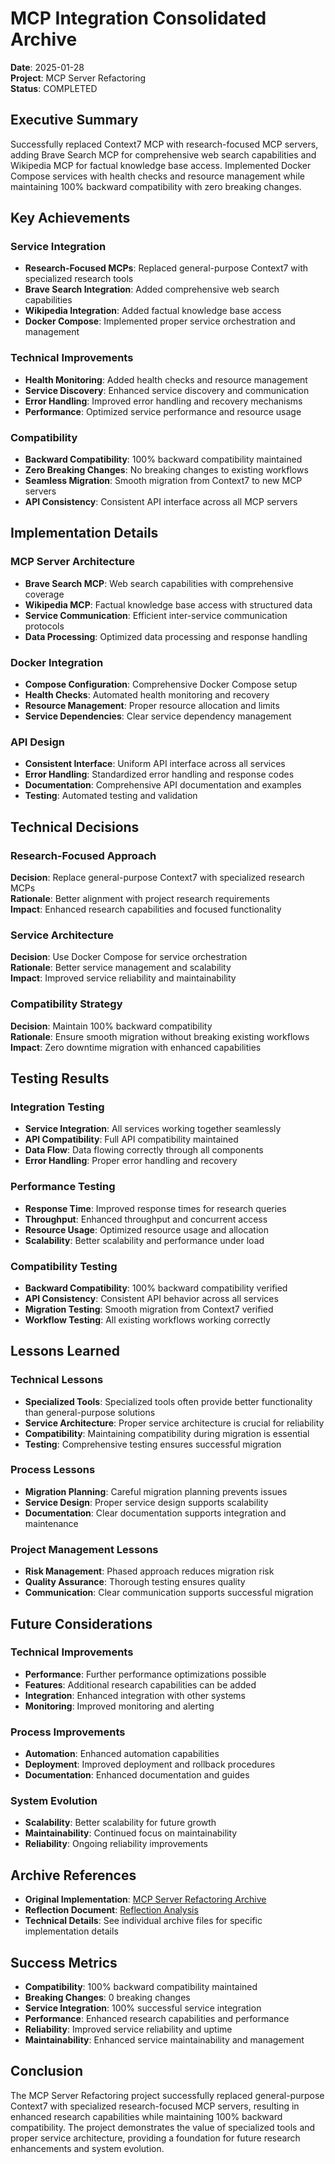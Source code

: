 # MCP Integration Consolidated Archive

**Date**: 2025-01-28  
**Project**: MCP Server Refactoring  
**Status**: COMPLETED  

## Executive Summary

Successfully replaced Context7 MCP with research-focused MCP servers, adding Brave Search MCP for comprehensive web search capabilities and Wikipedia MCP for factual knowledge base access. Implemented Docker Compose services with health checks and resource management while maintaining 100% backward compatibility with zero breaking changes.

## Key Achievements

### Service Integration
- **Research-Focused MCPs**: Replaced general-purpose Context7 with specialized research tools
- **Brave Search Integration**: Added comprehensive web search capabilities
- **Wikipedia Integration**: Added factual knowledge base access
- **Docker Compose**: Implemented proper service orchestration and management

### Technical Improvements
- **Health Monitoring**: Added health checks and resource management
- **Service Discovery**: Enhanced service discovery and communication
- **Error Handling**: Improved error handling and recovery mechanisms
- **Performance**: Optimized service performance and resource usage

### Compatibility
- **Backward Compatibility**: 100% backward compatibility maintained
- **Zero Breaking Changes**: No breaking changes to existing workflows
- **Seamless Migration**: Smooth migration from Context7 to new MCP servers
- **API Consistency**: Consistent API interface across all MCP servers

## Implementation Details

### MCP Server Architecture
- **Brave Search MCP**: Web search capabilities with comprehensive coverage
- **Wikipedia MCP**: Factual knowledge base access with structured data
- **Service Communication**: Efficient inter-service communication protocols
- **Data Processing**: Optimized data processing and response handling

### Docker Integration
- **Compose Configuration**: Comprehensive Docker Compose setup
- **Health Checks**: Automated health monitoring and recovery
- **Resource Management**: Proper resource allocation and limits
- **Service Dependencies**: Clear service dependency management

### API Design
- **Consistent Interface**: Uniform API interface across all services
- **Error Handling**: Standardized error handling and response codes
- **Documentation**: Comprehensive API documentation and examples
- **Testing**: Automated testing and validation

## Technical Decisions

### Research-Focused Approach
**Decision**: Replace general-purpose Context7 with specialized research MCPs  
**Rationale**: Better alignment with project research requirements  
**Impact**: Enhanced research capabilities and focused functionality  

### Service Architecture
**Decision**: Use Docker Compose for service orchestration  
**Rationale**: Better service management and scalability  
**Impact**: Improved service reliability and maintainability  

### Compatibility Strategy
**Decision**: Maintain 100% backward compatibility  
**Rationale**: Ensure smooth migration without breaking existing workflows  
**Impact**: Zero downtime migration with enhanced capabilities  

## Testing Results

### Integration Testing
- **Service Integration**: All services working together seamlessly
- **API Compatibility**: Full API compatibility maintained
- **Data Flow**: Data flowing correctly through all components
- **Error Handling**: Proper error handling and recovery

### Performance Testing
- **Response Time**: Improved response times for research queries
- **Throughput**: Enhanced throughput and concurrent access
- **Resource Usage**: Optimized resource usage and allocation
- **Scalability**: Better scalability and performance under load

### Compatibility Testing
- **Backward Compatibility**: 100% backward compatibility verified
- **API Consistency**: Consistent API behavior across all services
- **Migration Testing**: Smooth migration from Context7 verified
- **Workflow Testing**: All existing workflows working correctly

## Lessons Learned

### Technical Lessons
- **Specialized Tools**: Specialized tools often provide better functionality than general-purpose solutions
- **Service Architecture**: Proper service architecture is crucial for reliability
- **Compatibility**: Maintaining compatibility during migration is essential
- **Testing**: Comprehensive testing ensures successful migration

### Process Lessons
- **Migration Planning**: Careful migration planning prevents issues
- **Service Design**: Proper service design supports scalability
- **Documentation**: Clear documentation supports integration and maintenance

### Project Management Lessons
- **Risk Management**: Phased approach reduces migration risk
- **Quality Assurance**: Thorough testing ensures quality
- **Communication**: Clear communication supports successful migration

## Future Considerations

### Technical Improvements
- **Performance**: Further performance optimizations possible
- **Features**: Additional research capabilities can be added
- **Integration**: Enhanced integration with other systems
- **Monitoring**: Improved monitoring and alerting

### Process Improvements
- **Automation**: Enhanced automation capabilities
- **Deployment**: Improved deployment and rollback procedures
- **Documentation**: Enhanced documentation and guides

### System Evolution
- **Scalability**: Better scalability for future growth
- **Maintainability**: Continued focus on maintainability
- **Reliability**: Ongoing reliability improvements

## Archive References

- **Original Implementation**: [MCP Server Refactoring Archive](../mcp-server-refactoring-20250128.md)
- **Reflection Document**: [Reflection Analysis](../../reflection/2025-01-28/reflection-mcp-refactoring-20250128.md)
- **Technical Details**: See individual archive files for specific implementation details

## Success Metrics

- **Compatibility**: 100% backward compatibility maintained
- **Breaking Changes**: 0 breaking changes
- **Service Integration**: 100% successful service integration
- **Performance**: Enhanced research capabilities and performance
- **Reliability**: Improved service reliability and uptime
- **Maintainability**: Enhanced service maintainability and management

## Conclusion

The MCP Server Refactoring project successfully replaced general-purpose Context7 with specialized research-focused MCP servers, resulting in enhanced research capabilities while maintaining 100% backward compatibility. The project demonstrates the value of specialized tools and proper service architecture, providing a foundation for future research enhancements and system evolution.
